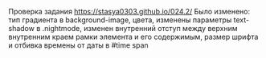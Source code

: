 Проверка задания https://stasya0303.github.io/024.2/
Было изменено: тип градиента в background-image, цвета, изменены параметры text-shadow в .nightmode, изменен внутренний отступ между верхним внутренним краем рамки элемента и его содержимым, размер шрифта и отбивка времены от даты в #time span 
